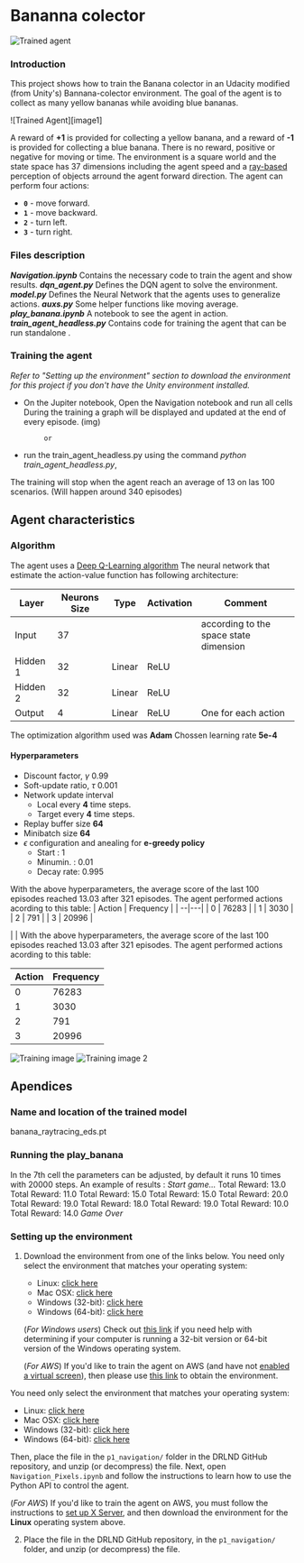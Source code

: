 # Bananna colector
![Trained agent](https://github.com/eduardodisanti/deep_reinforcement_learning_nd/blob/master/p1_banana/banana_collector.gif)

### Introduction

This project shows how to train the Banana colector in an Udacity modified (from Unity's) Bannana-colector environment.
The goal of the agent is to collect as many yellow bananas while avoiding blue bananas.

![Trained Agent][image1]

A reward of **+1** is provided for collecting a yellow banana, and a reward of **-1** is provided for collecting a blue banana.  There is no reward, positive or negative for moving or time.
The environment is a square world and the state space has 37 dimensions including the agent speed and a [ray-based]( https://en.wikipedia.org/wiki/Ray_tracing_(graphics)) perception of objects arround the agent forward direction.
The agent can perform four actions:
- **`0`** - move forward.
- **`1`** - move backward.
- **`2`** - turn left.
- **`3`** - turn right.

### Files description
***Navigation.ipynb***
	Contains the necessary code to train the agent and show results.
***dqn_agent.py***
	Defines the DQN agent to solve the environment.
***model.py***
	Defines the Neural Network that the agents uses to generalize actions.
***auxs.py***
	Some helper functions like moving average.
***play_banana.ipynb***
	A notebook to see the agent in action.
***train_agent_headless.py***
	Contains code for training the agent that can be run standalone .

### Training the agent

*Refer to "Setting up the environment" section to download the environment for this project if you don't have the Unity environment installed.*

 - On the Jupiter notebook, 
		 Open the Navigation notebook and run all cells 
		 During the training a graph will be displayed and updated at the end of every episode.  (img)
		 
			or
- run the train_agent_headless.py using the command *python  train_agent_headless.py*, 

The training will stop when the agent reach an average of 13 on las 100 scenarios. (Will happen around 340 episodes) 

## Agent characteristics

### Algorithm
The agent uses a  [Deep Q-Learning algorithm](https://storage.googleapis.com/deepmind-media/dqn/DQNNaturePaper.pdf)
The neural network that estimate the action-value function has following architecture:

|  Layer | Neurons Size  | Type | Activation | Comment |
|--------|-------|------|------------|---------|
|Input  |    37 | | | according to the space state dimension | 
|Hidden 1  |  32 | Linear | ReLU |
|Hidden 2  |  32 | Linear | ReLU |
|Output  |  4 | Linear | ReLU | One for each action

The  optimization algorithm used was **Adam**
Chossen learning rate **5e-4**
#### Hyperparameters
-   Discount factor, $\gamma$ 0.99
-   Soft-update ratio, $\tau$     0.001
-   Network update interval
    -  Local every **4** time steps.
    -  Target every **4** time steps.
-   Replay buffer size  **64**
-   Minibatch size **64**
-   $\epsilon$ configuration and anealing for **e-greedy policy**
    -   Start          : 1
    -   Minumin.  : 0.01
    -   Decay rate: 0.995
    
With the above hyperparameters, the average score of the last 100 episodes reached 13.03 after 321 episodes.
The agent performed actions acording to this table:
| Action | Frequency |
| --|---|
| 0 | 76283 |
| 1 | 3030 |
| 2 | 791 |
| 3 | 20996 |

|   | With the above hyperparameters, the average score of the last 100 episodes reached 13.03 after 321 episodes.
The agent performed actions acording to this table:

| Action | Frequency |
| ------ | --------- |
| 0 | 76283 |
| 1 | 3030 |
| 2 | 791 |
| 3 | 20996 |

![Training image](https://github.com/eduardodisanti/deep_reinforcement_learning_nd/blob/master/p1_banana/training.png)
![Training image 2](https://github.com/eduardodisanti/deep_reinforcement_learning_nd/blob/master/p1_banana/training2.png)

## Apendices

### Name and location of the trained model
banana_raytracing_eds.pt

### Running the play_banana
In the 7th cell the parameters can be adjusted, by default it runs 10 times with 20000 steps.
An example of results :
*Start game...*
Total Reward: 13.0
Total Reward: 11.0
Total Reward: 15.0
Total Reward: 15.0
Total Reward: 20.0
Total Reward: 19.0
Total Reward: 18.0
Total Reward: 19.0
Total Reward: 10.0
Total Reward: 14.0
*Game Over*

### Setting up the environment
1. Download the environment from one of the links below.  You need only select the environment that matches your operating system:
    - Linux: [click here](https://s3-us-west-1.amazonaws.com/udacity-drlnd/P1/Banana/Banana_Linux.zip)
    - Mac OSX: [click here](https://s3-us-west-1.amazonaws.com/udacity-drlnd/P1/Banana/Banana.app.zip)
    - Windows (32-bit): [click here](https://s3-us-west-1.amazonaws.com/udacity-drlnd/P1/Banana/Banana_Windows_x86.zip)
    - Windows (64-bit): [click here](https://s3-us-west-1.amazonaws.com/udacity-drlnd/P1/Banana/Banana_Windows_x86_64.zip)
    
    (_For Windows users_) Check out [this link](https://support.microsoft.com/en-us/help/827218/how-to-determine-whether-a-computer-is-running-a-32-bit-version-or-64) if you need help with determining if your computer is running a 32-bit version or 64-bit version of the Windows operating system.

    (_For AWS_) If you'd like to train the agent on AWS (and have not [enabled a virtual screen](https://github.com/Unity-Technologies/ml-agents/blob/master/docs/Training-on-Amazon-Web-Service.md)), then please use [this link](https://s3-us-west-1.amazonaws.com/udacity-drlnd/P1/Banana/Banana_Linux_NoVis.zip) to obtain the environment.

You need only select the environment that matches your operating system:
- Linux: [click here](https://s3-us-west-1.amazonaws.com/udacity-drlnd/P1/Banana/VisualBanana_Linux.zip)
- Mac OSX: [click here](https://s3-us-west-1.amazonaws.com/udacity-drlnd/P1/Banana/VisualBanana.app.zip)
- Windows (32-bit): [click here](https://s3-us-west-1.amazonaws.com/udacity-drlnd/P1/Banana/VisualBanana_Windows_x86.zip)
- Windows (64-bit): [click here](https://s3-us-west-1.amazonaws.com/udacity-drlnd/P1/Banana/VisualBanana_Windows_x86_64.zip)

Then, place the file in the `p1_navigation/` folder in the DRLND GitHub repository, and unzip (or decompress) the file.  Next, open `Navigation_Pixels.ipynb` and follow the instructions to learn how to use the Python API to control the agent.

(_For AWS_) If you'd like to train the agent on AWS, you must follow the instructions to [set up X Server](https://github.com/Unity-Technologies/ml-agents/blob/master/docs/Training-on-Amazon-Web-Service.md), and then download the environment for the **Linux** operating system above.

2. Place the file in the DRLND GitHub repository, in the `p1_navigation/` folder, and unzip (or decompress) the file. 
